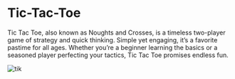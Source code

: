 # Tic-Tac-Toe

Tic Tac Toe, also known as Noughts and Crosses, is a timeless two-player game of strategy and quick thinking. Simple yet engaging, it’s a favorite pastime for all ages. Whether you’re a beginner learning the basics or a seasoned player perfecting your tactics, Tic Tac Toe promises endless fun.

![tik](https://github.com/user-attachments/assets/02c3f77d-599c-401d-b8d2-ad993a883958)
